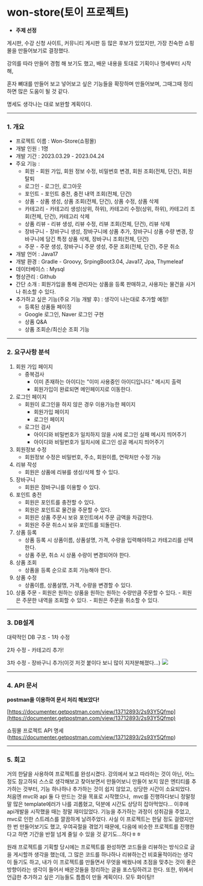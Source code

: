# won-store(토이 프로젝트)

-   **주제 선정** 

게시판, 수강 신청 사이트, 커뮤니티 게시판 등 많은 후보가 있었지만, 가장 친숙한 쇼핑몰을 만들어보기로 결정했다.

강의를 따라 만들어 경험 해 보기도 했고, 배운 내용을 토대로 기획이나 명세부터 시작해,

혼자 뼈대를 만들어 보고 넣어보고 싶은 기능들을 확장하며 만들어보며, 그때그때 정리하면 많은 도움이 될 것 같다.

명세도 생각나는 대로 보완할 계획이다.

---

### **1\. 개요**

-   프로젝트 이름 : Won-Store(쇼핑몰)
-   개발 인원 : 1명
-   개발 기간 : 2023.03.29 - 2023.04.24
-   주요 기능 :  
    -   회원 - 회원 가입, 회원 정보 수정, 비밀번호 변경, 회원 조회(전체, 단건), 회원 탈퇴
    -   로그인 - 로그인, 로그아웃
    -   포인트 - 포인트 충전, 충전 내역 조회(전체, 단건)
    -   상품 - 상품 생성, 상품 조회(전체, 단건), 상품 수정, 상품 삭제
    -   카테고리 - 카테고리 생성(상위, 하위), 카테고리 수정(상위, 하위), 카테고리 조회(전체, 단건), 카테고리 삭제
    -   상품 리뷰 - 리뷰 생성, 리뷰 수정, 리뷰 조회(전체, 단건), 리뷰 삭제
    -   장바구니 - 장바구니 생성, 장바구니에 상품 추가, 장바구니 상품 수량 변경, 장바구니에 담긴 특정 상품 삭제, 장바구니 조회(전체, 단건)
    -   주문 - 주문 생성, 장바구니 주문 생성, 주문 조회(전체, 단건), 주문 취소
-   개발 언어 : Java17
-   개발 환경 : Gradle - Groovy, SrpingBoot3.04, Java17, Jpa, Thymeleaf
-   데이터베이스 : Mysql
-   형상관리 : Github
-   간단 소개 : 회원가입을 통해 관리자는 상품을 등록 판매하고, 사용자는 물건을 사거나 취소할 수 있다.
-   추가하고 싶은 기능(주요 기능 개발 후) : 생각이 나는대로 추가할 예정!
    -   등록된 상품들 페이징
    -   Google 로그인, Naver 로그인 구현
    -   상품 Q&A
    -   상품 조회순/최신순 조회 기능

---

### **2\. 요구사항 분석**

1.  회원 가입 페이지
    -   중복검사
        -   이미 존재하는 아이디는 "이미 사용중인 아이디입니다." 메시지 출력
        -   회원가입이 완료되면 메인페이지로 이동한다.
2.  로그인 페이지
    -   회원이 로그인을 하지 않은 경우 이용가능한 페이지
        -   회원가입 페이지
        -   로그인 페이지
    -   로그인 검사
        -   아이디와 비밀번호가 일치하지 않을 시에 로그인 실패 메시지 띄어주기
        -   아이디와 비밀번호가 일치시에 로그인 성공 메시지 띄어주기
3.  회원정보 수정
    -   회원정보 수정은 비밀번호, 주소, 회원이름, 연락처만 수정 가능
4.  리뷰 작성
    -   회원은 상품에 리뷰를 생성/삭제 할 수 있다.
5.  장바구니
    -   회원은 장바구니를 이용할 수 있다.
6.  포인트 충전
    -   회원은 포인트를 충전할 수 있다.
    -   회원은 포인트로 물건을 주문할 수 있다.
    -   회원은 상품 주문시 보유 포인트에서 주문 금액을 차감한다.
    -   회원은 주문 취소시 보유 포인트를 되돌린다.
7.  상품 등록
    -   상품 등록 시 상품이름, 상품설명, 가격, 수량을 입력해야하고 카테고리를 선택한다.
    -   상품 주문, 취소 시 상품 수량이 변경되어야 한다.
8.  상품 조회
    -   상품을 등록 순으로 조회 가능해야 한다.
9.  상품 수정
    -   상품이름, 상품설명, 가격, 수량을 변경할 수 있다.
10.  상품 주문
    -   회원은 원하는 상품을 원하는 원하는 수량만큼 주문할 수 있다.
    -   회원은 주문한 내역을 조회할 수 있다.
    -   회원은 주문을 취소할 수 있다.

---

### **3\. DB설계**

대략적인 DB 구조 - 1차 수정

2차 수정 - 카테고리 추가!

3차 수정 - 장바구니 추가(이것 저것 붙이다 보니 많이 지저분해졌다...)
![](https://img1.daumcdn.net/thumb/R1280x0/?scode=mtistory2&fname=https%3A%2F%2Fblog.kakaocdn.net%2Fdn%2FLmrGW%2FbtscBBUk25D%2FERtyfizZ6QepdFcR34agc1%2Fimg.png)

---

### **4\. API 문서**

**postman을 이용하여 문서 처리 해보았다!**

[https://documenter.getpostman.com/view/13712893/2s93Y5Qfmp](https://documenter.getpostman.com/view/13712893/2s93Y5Qfmp)


쇼핑몰 프로젝트 API 명세
(https://documenter.getpostman.com/view/13712893/2s93Y5Qfmp)

---


### **5\. 회고**

거의 한달을 사용하여 프로젝트를 완성시켰다. 강의에서 보고 따라하는 것이 아닌, 어느정도 참고하되 스스로 생각해보고 찾아보면서 만들어보니 만들어 보지 않은 엔티티를 추가하는 것부터, 기능 하나하나 추가하는 것이 쉽지 않았고, 상당한 시간이 소요되었다. 처음엔 mvc와 api 둘 다 만드는 것을 목표로 시작했으나,  mvc를 진행하다보니 정말정말 많은 template에러가 나를 괴롭혔고, 덕분에 시간도 상당히 잡아먹었다... 이후에 api개발을 시작했을 때는 정말 재미있었다. 기능을 추가하는 과정이 성취감을 주었고, mvc로 인한 스트레스를 깔끔하게 날려주었다. 사실 이 프로젝트는 한달 정도 걸렸지만 한 번 만들어보기도 했고, 우여곡절을 겪었기 때문에, 다음에 비슷한 프로젝트를 진행한다고 하면 기간을 반절 넘게 줄일 수 있을 것 같기도...하다ㅎㅎ

원래 프로젝트를 기획할 당시에는 프로젝트를 완성하면 코드들을 리뷰하는 방식으로 글을 게시할까 생각을 했는데, 그 많은 코드를 하나하나 리뷰하는건 비효율적이라는 생각이 들기도 하고, 내가 이 프로젝트를 만들면서 무엇을 배웠나에 초점을 맞추는 것이 좋은 방향이라는 생각이 들어서 배운것들을 정리하는 글을 포스팅하려고 한다. 또한, 위에서 언급한 추가하고 싶은 기능들도 틈틈이 만들 계획이다. 모두 화이팅!!
